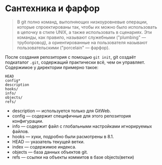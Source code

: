 # Сантехника и фарфор

>В git полно команд, выполняющих низкоуровневые операции, которые спроектированы так, чтобы их можно было использовать в цепочку в стиле UNIX, а также использовать в сценариях. Эти команды, как правило, называют служебными ("plumbing" — трубопровод), а ориентированные на пользователя называют пользовательскими ("porcelain" — фарфор).

После создания репозитория с помощью `git init`, git создаёт подкаталог `.git`, содержащий практически всё, чем он управляет. 
Содержимое у директории примерно такое:
```
HEAD
config*
description
hooks/
info/
objects/
refs/
```

* description — используется только для GitWeb.
* config — содержит специфичные для этого репозитория конфигурации.
* info — содержит файл с глобальными настройками игнорируемых файлов.
* hooks — хуки, подробно были расмотрены в 8.1.
* HEAD — указатель текущей ветки.
* index — содержимое индекса.
* objects — база данных объектов git.
* refs — ссылки на объекты коммитов в базе objects(ветки)
